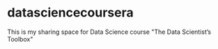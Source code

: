 # datasciencecoursera
This is my sharing space for Data Science course "The Data Scientist’s Toolbox"
